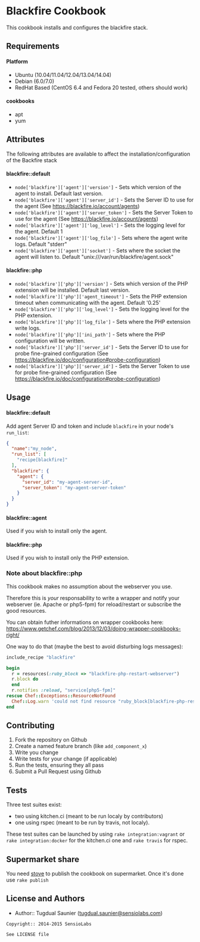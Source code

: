 Blackfire Cookbook
===========================

This cookbook installs and configures the blackfire stack.

Requirements
------------

#### Platform
* Ubuntu (10.04/11.04/12.04/13.04/14.04)
* Debian (6.0/7.0)
* RedHat Based (CentOS 6.4 and Fedora 20 tested, others should work)

#### cookbooks
- apt
- yum

Attributes
----------

The following attributes are available to affect the installation/configuration of the Backfire stack

#### blackfire::default

* `node['blackfire']['agent']['version']` - Sets which version of the agent to install. Default last version.
* `node['blackfire']['agent']['server_id']` - Sets the Server ID to use for the agent (See https://blackfire.io/account/agents)
* `node['blackfire']['agent']['server_token']` - Sets the Server Token to use for the agent (See https://blackfire.io/account/agents)
* `node['blackfire']['agent']['log_level']` - Sets the logging level for the agent. Default 1
* `node['blackfire']['agent']['log_file']` - Sets where the agent write logs. Default "stderr"
* `node['blackfire']['agent']['socket']` - Sets where the socket the agent will listen to. Default "unix:///var/run/blackfire/agent.sock"

#### blackfire::php
* `node['blackfire']['php']['version']` - Sets which version of the PHP extension will be installed. Default last version.
* `node['blackfire']['php']['agent_timeout']` - Sets the PHP extension timeout when communicating with the agent. Default '0.25'
* `node['blackfire']['php']['log_level']` - Sets the logging level for the PHP extension.
* `node['blackfire']['php']['log_file']` - Sets where the PHP extension write logs.
* `node['blackfire']['php']['ini_path']` - Sets where the PHP configuration will be written.
* `node['blackfire']['php']['server_id']` - Sets the Server ID to use for probe fine-grained configuration (See https://blackfire.io/doc/configuration#probe-configuration)
* `node['blackfire']['php']['server_id']` - Sets the Server Token to use for probe fine-grained configuration (See https://blackfire.io/doc/configuration#probe-configuration)

Usage
-----
#### blackfire::default
Add agent Server ID and token and include `blackfire` in your node's `run_list`:

```json
{
  "name":"my_node",
  "run_list": [
    "recipe[blackfire]"
  ],
  "blackfire": {
    "agent": {
      "server_id": "my-agent-server-id",
      "server_token": "my-agent-server-token"
    }
  }
}
```

#### blackfire::agent

Used if you wish to install only the agent.

#### blackfire::php

Used if you wish to install only the PHP extension.

### Note about blackfire::php

This cookbook makes no assumption about the webserver you use.

Therefore this is *your* responsability to write a wrapper and notify your
webserver (ie. Apache or php5-fpm) for reload/restart or subscribe the good
resources.

You can obtain futher informations on wrapper cookbooks here:
https://www.getchef.com/blog/2013/12/03/doing-wrapper-cookbooks-right/

One way to do that (maybe the best to avoid disturbing logs messages):

```ruby
include_recipe "blackfire"

begin
  r = resources(:ruby_block => "blackfire-php-restart-webserver")
  r.block do
  end
  r.notifies :reload, "service[php5-fpm]"
rescue Chef::Exceptions::ResourceNotFound
  Chef::Log.warn 'could not find resource "ruby_block[blackfire-php-restart-webserver]" to override!'
end

```

Contributing
------------

1. Fork the repository on Github
2. Create a named feature branch (like `add_component_x`)
3. Write you change
4. Write tests for your change (if applicable)
5. Run the tests, ensuring they all pass
6. Submit a Pull Request using Github

Tests
-----

Three test suites exist:

- two using kitchen.ci (meant to be run localy by contributors)
- one using rspec (meant to be run by travis, not localy).

These test suites can be launched by using `rake integration:vagrant` or
`rake integration:docker` for the kitchen.ci one and `rake travis` for rspec.

Supermarket share
-----------------

You need [stove](http://sethvargo.github.io/stove/) to publish the cookbook on
supermarket. Once it's done use `rake publish`

License and Authors
-------------------
- Author:: Tugdual Saunier (<tugdual.saunier@sensiolabs.com>)

```text
Copyright:: 2014-2015 SensioLabs

See LICENSE file
```
